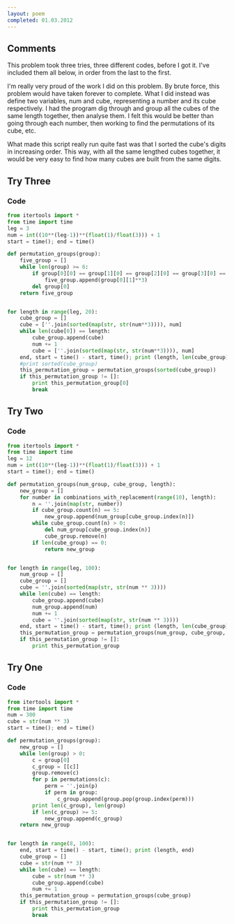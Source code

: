 ```yaml
---
layout: poem
completed: 01.03.2012
---
```


## Comments

This problem took three tries, three different codes, before I got it.  I've
included them all below, in order from the last to the first.

I'm really very proud of the work I did on this problem. By brute force, this
problem would have taken forever to complete. What I did instead was define two
variables, num and cube, representing a number and its cube respectively. I had
the program dig through and group all the cubes of the same length together,
then analyse them. I felt this would be better than going through each number,
then working to find the permutations of its cube, etc.

What made this script really run quite fast was that I sorted the cube's digits
in increasing order. This way, with all the same lengthed cubes together, it
would be very easy to find how many cubes are built from the same digits.

## Try Three

### Code

```python
from itertools import *
from time import time
leg = 3
num = int((10**(leg-1))**(float(1)/float(3))) + 1
start = time(); end = time()

def permutation_groups(group):
	five_group = []
	while len(group) >= 6:
		if group[0][0] == group[1][0] == group[2][0] == group[3][0] == group[4][0] and group[0][0] != group[5][0]:
			five_group.append(group[0][1]**3)
		del group[0]
	return five_group


for length in range(leg, 20):
	cube_group = []
	cube = [''.join(sorted(map(str, str(num**3)))), num]
	while len(cube[0]) == length:
		cube_group.append(cube)
		num += 1
		cube = [''.join(sorted(map(str, str(num**3)))), num]
	end, start = time() - start, time(); print (length, len(cube_group), end)
	#print sorted(cube_group)
	this_permutation_group = permutation_groups(sorted(cube_group))
	if this_permutation_group != []:
		print this_permutation_group[0]
		break
```

## Try Two

### Code

```python
from itertools import *
from time import time
leg = 12
num = int((10**(leg-1))**(float(1)/float(3))) + 1
start = time(); end = time()

def permutation_groups(num_group, cube_group, length):
	new_group = []
	for number in combinations_with_replacement(range(10), length):
		n = ''.join(map(str, number))
		if cube_group.count(n) == 5:
			new_group.append(num_group[cube_group.index(n)])
		while cube_group.count(n) > 0:
			del num_group[cube_group.index(n)]
			cube_group.remove(n)
		if len(cube_group) == 0:
			return new_group


for length in range(leg, 100):
	num_group = []
	cube_group = []
	cube = ''.join(sorted(map(str, str(num ** 3))))
	while len(cube) == length:
		cube_group.append(cube)
		num_group.append(num)
		num += 1
		cube = ''.join(sorted(map(str, str(num ** 3))))
	end, start = time() - start, time(); print (length, len(cube_group), end)
	this_permutation_group = permutation_groups(num_group, cube_group, length)
	if this_permutation_group != []:
		print this_permutation_group
```

## Try One

### Code

```python
from itertools import *
from time import time
num = 300
cube = str(num ** 3)
start = time(); end = time()

def permutation_groups(group):
	new_group = []
	while len(group) > 0:
		c = group[0]
		c_group = [[c]]
		group.remove(c)
		for p in permutations(c):
			perm = ''.join(p)
			if perm in group:
				c_group.append(group.pop(group.index(perm)))
		print len(c_group), len(group)
		if len(c_group) >= 5:
			new_group.append(c_group)
	return new_group


for length in range(8, 100):
	end, start = time() - start, time(); print (length, end)
	cube_group = []
	cube = str(num ** 3)
	while len(cube) == length:
		cube = str(num ** 3)
		cube_group.append(cube)
		num += 1
	this_permutation_group = permutation_groups(cube_group)
	if this_permutation_group != []:
		print this_permutation_group
		break
```
